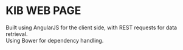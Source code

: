KIB WEB PAGE
================================
Built using AngularJS for the client side, with REST requests for data retrieval.   
Using Bower for dependency handling.
